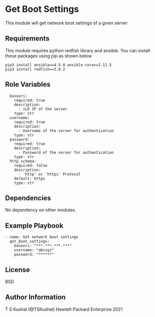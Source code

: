 Get Boot Settings
=========

This module will get network boot settings of a given server

Requirements
------------

This module requires python redfish library and ansible. You can install these packages using pip as shown below
```
pip3 install ansible==4.5.0 ansible-core==2.11.5
pip3 install redfish==3.0.2
```

Role Variables
--------------

```
  baseuri:
    required: true
    description:
      - iLO IP of the server
    type: str
  username:
    required: true
    description:
      - Username of the server for authentication
    type: str
  password:
    required: true
    description:
      - Password of the server for authentication
    type: str
  http_schema:
    required: false
    description:
      - 'http' or 'https' Protocol
    default: https
    type: str
```

Dependencies
------------

No dependency on other modules.

Example Playbook
----------------

```
- name: Get network boot settings
  get_boot_settings:
    baseuri: "***.***.***.***"
    username: "abcxyz"
    password: "******"
```
License
-------

BSD

Author Information
------------------

T S Kushal (@TSKushal) Hewlett Packard Enterprise 2021 
